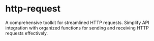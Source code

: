 # http-request
A comprehensive toolkit for streamlined HTTP requests. Simplify API integration with organized functions for sending and receiving HTTP requests effectively.
